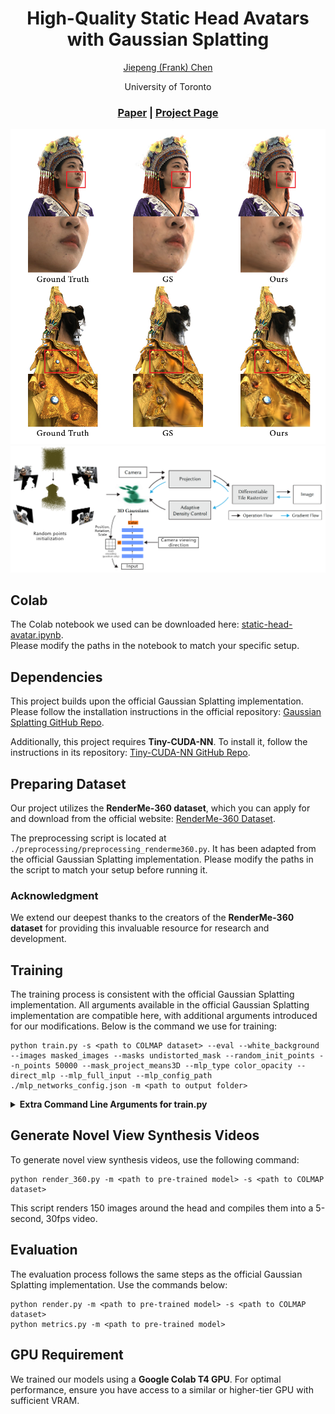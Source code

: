 <div align="center">

# High-Quality Static Head Avatars with Gaussian Splatting

[Jiepeng (Frank) Chen](https://frankjc2022.github.io/)

<p>University of Toronto<p>

### [Paper](https://frankjc2022.github.io/static-head-avatar/assets/static_head_avatar.pdf) | [Project Page](https://frankjc2022.github.io/static-head-avatar/)

<img src="assets/teaser.jpg" width="800"/> 
<img src="assets/architecture.png" width="800"/> 

</div>

## Colab

The Colab notebook we used can be downloaded here: [static-head-avatar.ipynb](./static-head-avatar.ipynb).  
Please modify the paths in the notebook to match your specific setup.


## Dependencies

This project builds upon the official Gaussian Splatting implementation. Please follow the installation instructions in the official repository: [Gaussian Splatting GitHub Repo](https://github.com/graphdeco-inria/gaussian-splatting).

Additionally, this project requires **Tiny-CUDA-NN**. To install it, follow the instructions in its repository: [Tiny-CUDA-NN GitHub Repo](https://github.com/NVlabs/tiny-cuda-nn).

## Preparing Dataset

Our project utilizes the **RenderMe-360 dataset**, which you can apply for and download from the official website: [RenderMe-360 Dataset](https://renderme-360.github.io/inner-download.html#Download).

The preprocessing script is located at `./preprocessing/preprocessing_renderme360.py`. It has been adapted from the official Gaussian Splatting implementation. Please modify the paths in the script to match your setup before running it.

### Acknowledgment

We extend our deepest thanks to the creators of the **RenderMe-360 dataset** for providing this invaluable resource for research and development.


## Training
The training process is consistent with the official Gaussian Splatting implementation. All arguments available in the official Gaussian Splatting implementation are compatible here, with additional arguments introduced for our modifications. Below is the command we use for training:

```
python train.py -s <path to COLMAP dataset> --eval --white_background --images masked_images --masks undistorted_mask --random_init_points --n_points 50000 --mask_project_means3D --mlp_type color_opacity --direct_mlp --mlp_full_input --mlp_config_path ./mlp_networks_config.json -m <path to output folder>

```
<details>
<summary><span style="font-weight: bold;">Extra Command Line Arguments for train.py</span></summary>

  #### --source_path / -s
  Path to the source directory containing a COLMAP data set.
  #### --model_path / -m 
  Path where the trained model should be stored.
  #### --images / -i
  Subdirectory for COLMAP images. With our preprocessing script, this is located in ```masked_images```.
  #### --eval
  Add this flag to use a MipNeRF360-style training/test split for evaluation.
  #### --white_background / -w
  Add this flag to use white background instead of black (default), e.g., for evaluation of NeRF Synthetic dataset.
  #### --masks
  Subdirectory for undistorted masks. With our preprocessing script, this is located in ```undistorted_mask```.
  #### --random_init_points
  Flag to use random point initialization.
  #### --n_points
  Specify the number of points in the random initialization. Default is ```20_000```.
  #### --mask_project_means3D
  Flag to use mask projection to prune points during random point initialization.
  #### --mlp_type
  Specify what the MLP predicts. Must be one of ```color_opacity```, ```color```, or ```opacity```. Without this flag, the model will not use MLP for prediction.
  #### --direct_mlp
  Flag to directly predict RGB color and opacity. Without this flag, it predicts modifiers for SH coefficients and opacity.
  #### --mlp_full_input
  Flag to use position, rotation, and scale as the input for the MLP. Without this flag, only position is used as input.
  #### --mlp_config_path
  Indicate the path to the MLP configuration file. The file we use is located at `mlp_networks_config.json`.


</details>

## Generate Novel View Synthesis Videos
To generate novel view synthesis videos, use the following command:
```
python render_360.py -m <path to pre-trained model> -s <path to COLMAP dataset>
```
This script renders 150 images around the head and compiles them into a 5-second, 30fps video.

## Evaluation

The evaluation process follows the same steps as the official Gaussian Splatting implementation. Use the commands below:
```
python render.py -m <path to pre-trained model> -s <path to COLMAP dataset>
python metrics.py -m <path to pre-trained model>
```
## GPU Requirement
We trained our models using a **Google Colab T4 GPU**. 
For optimal performance, ensure you have access to a similar or higher-tier GPU with sufficient VRAM.
